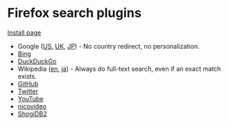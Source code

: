 Firefox search plugins
======================

[Install page](https://taotao54321.github.io/firefox-searchplugins/)

* Google
  ([US](https://www.google.com/?gws_rd=cr&pws=0),
   [UK](https://www.google.co.uk/?gws_rd=cr&pws=0),
   [JP](https://www.google.co.jp/?gws_rd=cr&pws=0)) - No country redirect, no personalization.
* [Bing](https://www.bing.com/)
* [DuckDuckGo](https://duckduckgo.com/)
* Wikipedia
  ([en](https://en.wikipedia.org/),
   [ja](https://ja.wikipedia.org/)) - Always do full-text search, even if an exact match exists.
* [GitHub](https://github.com/)
* [Twitter](https://twitter.com/)
* [YouTube](https://www.youtube.com/)
* [nicovideo](http://www.nicovideo.jp/video_top)
* [ShogiDB2](https://shogidb2.com/)
